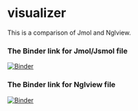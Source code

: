 # visualizer
This is a comparison of Jmol and Nglview.

### The Binder link for Jmol/Jsmol file
[![Binder](https://mybinder.org/badge_logo.svg)](https://mybinder.org/v2/gh/dou-du/Visualizer/master?urlpath=%2Flab%2Ftree%2Fjmol.ipynb)

### The Binder link for Nglview file
[![Binder](https://mybinder.org/badge_logo.svg)](https://mybinder.org/v2/gh/dou-du/Visualizer/master?urlpath=%2Flab%2Ftree%2Fnglview.ipynb)
